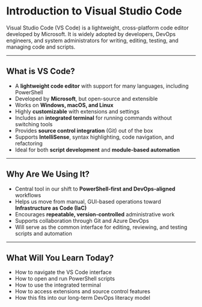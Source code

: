 # Introduction to Visual Studio Code

Visual Studio Code (VS Code) is a lightweight, cross-platform code editor developed by Microsoft. It is widely adopted by developers, DevOps engineers, and system administrators for writing, editing, testing, and managing code and scripts.

---

## What is VS Code?

- A **lightweight code editor** with support for many languages, including PowerShell
- Developed by **Microsoft**, but open-source and extensible
- Works on **Windows, macOS, and Linux**
- Highly **customizable** with extensions and settings
- Includes an **integrated terminal** for running commands without switching tools
- Provides **source control integration** (Git) out of the box
- Supports **IntelliSense**, syntax highlighting, code navigation, and refactoring
- Ideal for both **script development** and **module-based automation**

---

## Why Are We Using It?

- Central tool in our shift to **PowerShell-first and DevOps-aligned** workflows
- Helps us move from manual, GUI-based operations toward **Infrastructure as Code (IaC)**
- Encourages **repeatable, version-controlled** administrative work
- Supports collaboration through Git and Azure DevOps
- Will serve as the common interface for editing, reviewing, and testing scripts and automation

---

## What Will You Learn Today?

- How to navigate the VS Code interface
- How to open and run PowerShell scripts
- How to use the integrated terminal
- How to access extensions and source control features
- How this fits into our long-term DevOps literacy model
